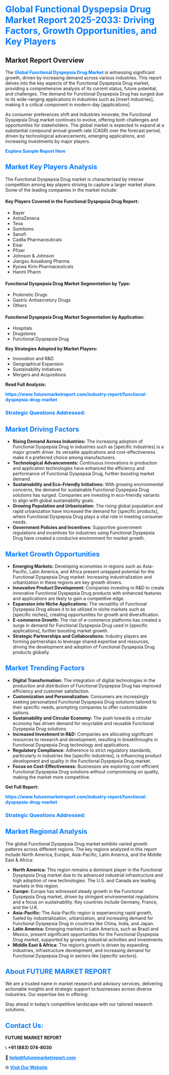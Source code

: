 <h1 style="color: #007BFF;">Global Functional Dyspepsia Drug Market Report 2025-2033: Driving Factors, Growth Opportunities, and Key Players</h1>

<section id="overview">
<h2>Market Report Overview</h2>
<p>The <a href="https://www.futuremarketreport.com/industry-report/functional-dyspepsia-drug-market" style="color: #007BFF; text-decoration: none;"><strong>Global Functional Dyspepsia Drug Market</strong></a> is witnessing significant growth, driven by increasing demand across various industries. This report delves into the key aspects of the Functional Dyspepsia Drug market, providing a comprehensive analysis of its current status, future potential, and challenges. The demand for Functional Dyspepsia Drug has surged due to its wide-ranging applications in industries such as [insert industries], making it a critical component in modern-day [applications].</p>
<p>As consumer preferences shift and industries innovate, the Functional Dyspepsia Drug market continues to evolve, offering both challenges and opportunities for stakeholders. The global market is expected to expand at a substantial compound annual growth rate (CAGR) over the forecast period, driven by technological advancements, emerging applications, and increasing investments by major players.</p>
</section>

<section id="overview">
<p><a href="https://www.futuremarketreport.com/request-sample/reportId=122008" style="color: #007BFF; text-decoration: none;"><strong>Explore Sample Report Here</strong></a></p>
</section>

<section id="key-players">
<h2 style="color: #007BFF;">Market Key Players Analysis</h2>
<p>The Functional Dyspepsia Drug market is characterized by intense competition among key players striving to capture a larger market share. Some of the leading companies in the market include:</p>
<h4>Key Players Covered in the Functional Dyspepsia Drug Report:</h4>
<ul><li>Bayer</li><li>AstraZeneca</li><li>Teva</li><li>Sumitomo</li><li>Sanofi</li><li>Cadila Pharmaceuticals</li><li>Eisai</li><li>Pfizer</li><li>Johnson &amp; Johnson</li><li>Jiangsu Aosaikang Pharma</li><li>Kyowa Kirin Pharmaceuticals</li><li>Hanmi Pharm</li></ul>
<h4>Functional Dyspepsia Drug Market Segmentation by Type:</h4>
<ul><li>Prokinetic Drugs</li><li>Gastric Antisecretory Drugs</li><li>Others</li></ul>

<h4>Functional Dyspepsia Drug Market Segmentation by Application:</h4>
<ul><li>Hospitals</li><li>Drugstores</li><li>Functional Dyspepsia Drug</li></ul>
<p><strong>Key Strategies Adopted by Market Players:</strong></p>
<ul>
<li>Innovation and R&D</li>
<li>Geographical Expansion</li>
<li>Sustainability Initiatives</li>
<li>Mergers and Acquisitions</li>
</ul>
</section>

<section>
<p><strong>Read Full Analysis: </strong></p><a href="https://www.futuremarketreport.com/industry-report/functional-dyspepsia-drug-market" style="color: #007BFF; text-decoration: none;"><strong>https://www.futuremarketreport.com/industry-report/functional-dyspepsia-drug-market</strong></a>
<h3 style="color: #007BFF;">Strategic Questions Addressed:</h3>
</section>

<section id="driving-factors">
<h2 style="color: #007BFF;">Market Driving Factors</h2>
<ul>
<li><strong>Rising Demand Across Industries:</strong> The increasing adoption of Functional Dyspepsia Drug in industries such as [specific industries] is a major growth driver. Its versatile applications and cost-effectiveness make it a preferred choice among manufacturers.</li>
<li><strong>Technological Advancements:</strong> Continuous innovations in production and application technologies have enhanced the efficiency and performance of Functional Dyspepsia Drug, further boosting market demand.</li>
<li><strong>Sustainability and Eco-Friendly Initiatives:</strong> With growing environmental concerns, the demand for sustainable Functional Dyspepsia Drug solutions has surged. Companies are investing in eco-friendly variants to align with global sustainability goals.</li>
<li><strong>Growing Population and Urbanization:</strong> The rising global population and rapid urbanization have increased the demand for [specific products], where Functional Dyspepsia Drug plays a vital role in meeting consumer needs.</li>
<li><strong>Government Policies and Incentives:</strong> Supportive government regulations and incentives for industries using Functional Dyspepsia Drug have created a conducive environment for market growth.</li>
</ul>
</section>

<section id="growth-opportunities">
<h2 style="color: #007BFF;">Market Growth Opportunities</h2>
<ul>
<li><strong>Emerging Markets:</strong> Developing economies in regions such as Asia-Pacific, Latin America, and Africa present untapped potential for the Functional Dyspepsia Drug market. Increasing industrialization and urbanization in these regions are key growth drivers.</li>
<li><strong>Innovative Product Development:</strong> Companies investing in R&D to create innovative Functional Dyspepsia Drug products with enhanced features and applications are likely to gain a competitive edge.</li>
<li><strong>Expansion into Niche Applications:</strong> The versatility of Functional Dyspepsia Drug allows it to be utilized in niche markets such as [specific niches], creating opportunities for growth and diversification.</li>
<li><strong>E-commerce Growth:</strong> The rise of e-commerce platforms has created a surge in demand for Functional Dyspepsia Drug used in [specific applications], further boosting market growth.</li>
<li><strong>Strategic Partnerships and Collaborations:</strong> Industry players are forming partnerships to leverage shared expertise and resources, driving the development and adoption of Functional Dyspepsia Drug products globally.</li>
</ul>
</section>

<section id="trending-factors">
<h2 style="color: #007BFF;">Market Trending Factors</h2>
<ul>
<li><strong>Digital Transformation:</strong> The integration of digital technologies in the production and distribution of Functional Dyspepsia Drug has improved efficiency and customer satisfaction.</li>
<li><strong>Customization and Personalization:</strong> Consumers are increasingly seeking personalized Functional Dyspepsia Drug solutions tailored to their specific needs, prompting companies to offer customizable options.</li>
<li><strong>Sustainability and Circular Economy:</strong> The push towards a circular economy has driven demand for recyclable and reusable Functional Dyspepsia Drug solutions.</li>
<li><strong>Increased Investment in R&D:</strong> Companies are allocating significant resources to research and development, resulting in breakthroughs in Functional Dyspepsia Drug technology and applications.</li>
<li><strong>Regulatory Compliance:</strong> Adherence to strict regulatory standards, particularly in industries like [specific industries], is influencing product development and quality in the Functional Dyspepsia Drug market.</li>
<li><strong>Focus on Cost-Effectiveness:</strong> Businesses are exploring cost-efficient Functional Dyspepsia Drug solutions without compromising on quality, making the market more competitive.</li>
</ul>
</section>

<section>
<p><strong>Get Full Report: </strong></p><a href="https://www.futuremarketreport.com/industry-report/functional-dyspepsia-drug-market" style="color: #007BFF; text-decoration: none;"><strong>https://www.futuremarketreport.com/industry-report/functional-dyspepsia-drug-market</strong></a>
<h3 style="color: #007BFF;">Strategic Questions Addressed:</h3>
</section>


<section id="regional-analysis">
<h2 style="color: #007BFF;">Market Regional Analysis</h2>
<p>The global Functional Dyspepsia Drug market exhibits varied growth patterns across different regions. The key regions analyzed in this report include North America, Europe, Asia-Pacific, Latin America, and the Middle East & Africa:</p>
<ul>
<li><strong>North America:</strong> This region remains a dominant player in the Functional Dyspepsia Drug market due to its advanced industrial infrastructure and high adoption of new technologies. The U.S. and Canada are leading markets in this region.</li>
<li><strong>Europe:</strong> Europe has witnessed steady growth in the Functional Dyspepsia Drug market, driven by stringent environmental regulations and a focus on sustainability. Key countries include Germany, France, and the U.K.</li>
<li><strong>Asia-Pacific:</strong> The Asia-Pacific region is experiencing rapid growth, fueled by industrialization, urbanization, and increasing demand for Functional Dyspepsia Drug in countries like China, India, and Japan.</li>
<li><strong>Latin America:</strong> Emerging markets in Latin America, such as Brazil and Mexico, present significant opportunities for the Functional Dyspepsia Drug market, supported by growing industrial activities and investments.</li>
<li><strong>Middle East & Africa:</strong> The region’s growth is driven by expanding industries, infrastructure development, and increasing demand for Functional Dyspepsia Drug in sectors like [specific sectors].</li>
</ul>
</section>

<footer>
<h2 style="color: #007BFF;">About FUTURE MARKET REPORT</h2>
<p>We are a trusted name in market research and advisory services, delivering actionable insights and strategic support to businesses across diverse industries. Our expertise lies in offering:</p>

<p>Stay ahead in today’s competitive landscape with our tailored research solutions.</p>

<h2 style="color: #007BFF;">Contact Us:</h2>
<p><strong>FUTURE MARKET REPORT</strong></p>
<p>📞 <strong>+91 (883) 074-8030</strong></p>
<p>📧 <strong><a href="mailto:help@futuremarketreport.com" style="color: #007BFF;">help@futuremarketreport.com</a></strong></p>
<p>🌐 <strong><a href="https://www.futuremarketreport.com/" style="color: #007BFF;">Visit Our Website</a></strong></p>
</footer>